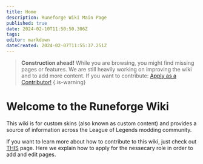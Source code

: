 ```yaml
---
title: Home
description: Runeforge Wiki Main Page
published: true
date: 2024-02-10T11:50:50.306Z
tags: 
editor: markdown
dateCreated: 2024-02-07T11:55:37.251Z
---
```


> **Construction ahead!**
While you are browsing, you might find missing pages or features. We are still heavily working on improving the wiki and to add more content. If you want to contribute: [Apply as a Contributor!](/posting-guide-landing/apply-con)
{.is-warning}

# Welcome to the Runeforge Wiki
This wiki is for custom skins (also known as custom content) and provides a source of information across the League of Legends modding community.

If you want to learn more about how to contribute to this wiki, just check out [THIS](/posting-guide-landing/apply-con) page. Here we explain how to apply for the nessecary role in order to add and edit pages. 


